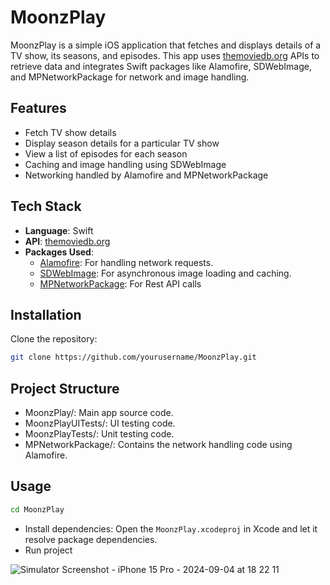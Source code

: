 # MoonzPlay

MoonzPlay is a simple iOS application that fetches and displays details of a TV show, its seasons, and episodes. This app uses [themoviedb.org](https://www.themoviedb.org/) APIs to retrieve data and integrates Swift packages like Alamofire, SDWebImage, and MPNetworkPackage for network and image handling.

## Features

- Fetch TV show details
- Display season details for a particular TV show
- View a list of episodes for each season
- Caching and image handling using SDWebImage
- Networking handled by Alamofire and MPNetworkPackage

## Tech Stack

- **Language**: Swift
- **API**: [themoviedb.org](https://www.themoviedb.org/) 
- **Packages Used**:
  - [Alamofire](https://github.com/Alamofire/Alamofire): For handling network requests.
  - [SDWebImage](https://github.com/SDWebImage/SDWebImage): For asynchronous image loading and caching.
  - [MPNetworkPackage](https://github.com/Noshaid/MPNetworkPackage): For Rest API calls

## Installation

Clone the repository:
   ```bash
   git clone https://github.com/yourusername/MoonzPlay.git
   ```

## Project Structure

- MoonzPlay/: Main app source code.
- MoonzPlayUITests/: UI testing code.
- MoonzPlayTests/: Unit testing code.
- MPNetworkPackage/: Contains the network handling code using Alamofire.

## Usage
```bash
cd MoonzPlay
```

- Install dependencies: Open the `MoonzPlay.xcodeproj` in Xcode and let it resolve package dependencies.
- Run project

![Simulator Screenshot - iPhone 15 Pro - 2024-09-04 at 18 22 11](https://github.com/user-attachments/assets/8b9b3eb8-dbdc-4967-ab94-bc25583690cb)
